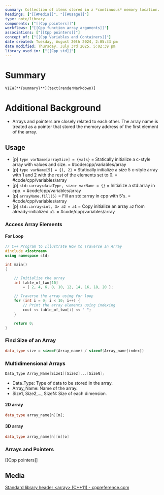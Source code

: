 ```yaml
---
summary: Collection of items stored in a *continuous* memory location. Used to store multiple values of similar data types. Represents many instances in one variable.<br><br> Closely related to pointers, as the array name is treated as a pointer that stores the memory address of the first element of the array.
headings: ["[[#Media]]", "[[#Usage]]"]
type: note/library
components: ["[[Cpp pointers]]"]
workflows: ["[[Cpp function array arguments]]"]
associations: ["[[Cpp pointers]]"]
concept_of: ["[[Cpp Variables and Containers]]"]
date created: Tuesday, August 20th 2024, 2:05:33 pm
date modified: Thursday, July 3rd 2025, 5:02:39 pm
library_used_in: ["[[Cpp std]]"]
---
```


# Summary
`VIEW[**{summary}**][text(renderMarkdown)]`

# Additional Background

- Arrays and pointers are closely related to each other. The array name is treated as a pointer that stored the memory address of the first element of the array. 

## Usage
- [p] `type varName[arraySize] = {vals}` = Statically initialize a c-style array with values and size. = #code/cpp/variables/array 
- [p] `type varName[5] = {1, 2}` = Statically initialize a size 5 c-style array with 1 and 2 with the rest of the elements set to 0. = #code/cpp/variables/array 
- [p] `std::array<dataType, size> varName = {}` = Initialize a std array in cpp. = #code/cpp/variables/array 
- [p] `arrayName.fill(5)` = Fill an std::array in cpp with 5's. = #code/cpp/variables/array 
- [p] `std::array<int, 3> a2 = a1` = Copy initialize an array `a2` from already-initialized `a1`. = #code/cpp/variables/array 

### Access Array Elements 
#### For Loop
```cpp
// C++ Program to Illustrate How to Traverse an Array 
#include <iostream> 
using namespace std; 

int main() 
{ 

	// Initialize the array 
	int table_of_two[10] 
		= { 2, 4, 6, 8, 10, 12, 14, 16, 18, 20 }; 

	// Traverse the array using for loop 
	for (int i = 0; i < 10; i++) { 
		// Print the array elements using indexing 
		cout << table_of_two[i] << " "; 
	} 

	return 0; 
}

```

### Find Size of an Array
```cpp
data_type size = sizeof(Array_name) / sizeof(Array_name[index])
```

### Multidimensional Arrays
```cpp
Data_Type Array_Name[Size1][Size2]...[SizeN];
```
- Data_Type: Type of data to be stored in the array.
- Array_Name: Name of the array.
- Size1, Size2,…, SizeN: Size of each dimension.

#### 2D array
```cpp
data_type array_name[n][m];
```

#### 3D array
```cpp
data_type array_name[n][m][o]
```

### Arrays and Pointers
[[Cpp pointers]]

## Media
[Standard library header \<array\> (C++11) - cppreference.com](https://en.cppreference.com/w/cpp/header/array)